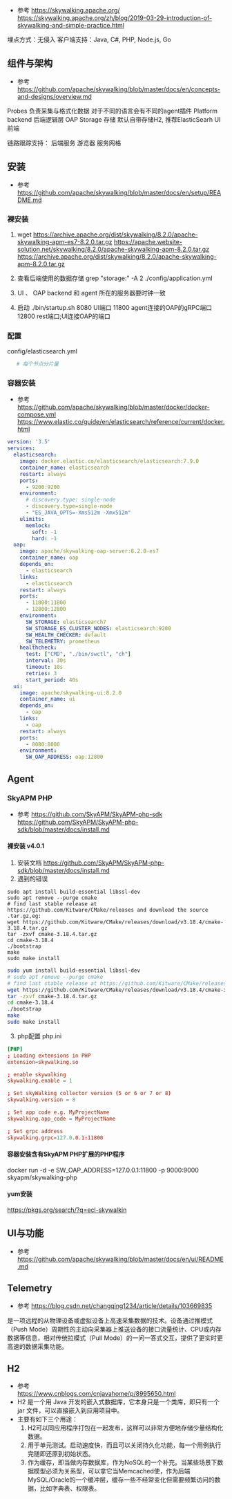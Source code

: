 
- 参考
https://skywalking.apache.org/
https://skywalking.apache.org/zh/blog/2019-03-29-introduction-of-skywalking-and-simple-practice.html

埋点方式：无侵入
客户端支持：Java, C#, PHP, Node.js, Go

## 组件与架构
- 参考
https://github.com/apache/skywalking/blob/master/docs/en/concepts-and-designs/overview.md

Probes 负责采集与格式化数据 对于不同的语言会有不同的agent插件
Platform backend 后端逻辑层 OAP
Storage 存储  默认自带存储H2, 推荐ElasticSearh
UI 前端


链路跟踪支持： 后端服务 游览器 服务网格
## 安装
- 参考
https://github.com/apache/skywalking/blob/master/docs/en/setup/README.md
### 裸安装
1. wget https://archive.apache.org/dist/skywalking/8.2.0/apache-skywalking-apm-es7-8.2.0.tar.gz
https://apache.website-solution.net/skywalking/8.2.0/apache-skywalking-apm-8.2.0.tar.gz 
https://archive.apache.org/dist/skywalking/8.2.0/apache-skywalking-apm-8.2.0.tar.gz

2. 查看后端使用的数据存储
grep "storage:" -A 2 ./config/application.yml

3. UI 、 OAP backend 和 agent 所在的服务器要时钟一致

4. 启动
./bin/startup.sh
8080  UI端口
11800 agent连接的OAP的gRPC端口
12800  rest端口;UI连接OAP的端口
### 配置
config/elasticsearch.yml
```conf
   # 每个节点分片量
```
### 容器安装
- 参考  
https://github.com/apache/skywalking/blob/master/docker/docker-compose.yml
https://www.elastic.co/guide/en/elasticsearch/reference/current/docker.html 
```yaml
version: '3.5'
services:
  elasticsearch:
    image: docker.elastic.co/elasticsearch/elasticsearch:7.9.0
    container_name: elasticsearch
    restart: always
    ports:
      - 9200:9200
    environment:
      # discovery.type: single-node
      - discovery.type=single-node
      - "ES_JAVA_OPTS=-Xms512m -Xmx512m"
    ulimits:
      memlock:
        soft: -1
        hard: -1
  oap:
    image: apache/skywalking-oap-server:8.2.0-es7
    container_name: oap
    depends_on:
      - elasticsearch
    links:
      - elasticsearch
    restart: always
    ports:
      - 11800:11800
      - 12800:12800
    environment:
      SW_STORAGE: elasticsearch7
      SW_STORAGE_ES_CLUSTER_NODES: elasticsearch:9200
      SW_HEALTH_CHECKER: default
      SW_TELEMETRY: prometheus
    healthcheck:
      test: ["CMD", "./bin/swctl", "ch"]
      interval: 30s
      timeout: 10s
      retries: 3
      start_period: 40s
  ui:
    image: apache/skywalking-ui:8.2.0
    container_name: ui
    depends_on:
      - oap
    links:
      - oap
    restart: always
    ports:
      - 8080:8080
    environment:
      SW_OAP_ADDRESS: oap:12800

```
## Agent
### SkyAPM PHP
- 参考
https://github.com/SkyAPM/SkyAPM-php-sdk
https://github.com/SkyAPM/SkyAPM-php-sdk/blob/master/docs/install.md
#### 裸安装 v4.0.1
1. 安装文档 https://github.com/SkyAPM/SkyAPM-php-sdk/blob/master/docs/install.md
2. 遇到的错误
```
sudo apt install build-essential libssl-dev
sudo apt remove --purge cmake
# find last stable release at https://github.com/Kitware/CMake/releases and download the source .tar.gz,eg:
wget https://github.com/Kitware/CMake/releases/download/v3.18.4/cmake-3.18.4.tar.gz
tar -zxvf cmake-3.18.4.tar.gz
cd cmake-3.18.4
./bootstrap
make 
sudo make install
```
```bash 
sudo yum install build-essential libssl-dev
# sudo apt remove --purge cmake
# find last stable release at https://github.com/Kitware/CMake/releases and download the source .tar.gz,eg:
wget https://github.com/Kitware/CMake/releases/download/v3.18.4/cmake-3.18.4.tar.gz
tar -zxvf cmake-3.18.4.tar.gz
cd cmake-3.18.4
./bootstrap
make 
sudo make install
```
3. php配置
php.ini
```conf
[PHP]
; Loading extensions in PHP
extension=skywalking.so

; enable skywalking
skywalking.enable = 1

; Set skyWalking collector version (5 or 6 or 7 or 8)
skywalking.version = 8

; Set app code e.g. MyProjectName
skywalking.app_code = MyProjectName

; Set grpc address
skywalking.grpc=127.0.0.1:11800
```
#### 容器安装含有SkyAPM PHP扩展的PHP程序
docker run -d -e SW_OAP_ADDRESS=127.0.0.1:11800  -p 9000:9000 skyapm/skywalking-php

#### yum安装
https://pkgs.org/search/?q=ecl-skywalkin

## UI与功能
- 参考
https://github.com/apache/skywalking/blob/master/docs/en/ui/README.md


## Telemetry
- 参考
https://blog.csdn.net/changqing1234/article/details/103669835

是一项远程的从物理设备或虚拟设备上高速采集数据的技术。设备通过推模式（Push Mode）周期性的主动向采集器上推送设备的接口流量统计、CPU或内存数据等信息，相对传统拉模式（Pull Mode）的一问一答式交互，提供了更实时更高速的数据采集功能。

## H2
- 参考  
https://www.cnblogs.com/cnjavahome/p/8995650.html
- H2 是一个用 Java 开发的嵌入式数据库，它本身只是一个类库，即只有一个 jar 文件，可以直接嵌入到应用项目中。
- 主要有如下三个用途：
    1. H2可以同应用程序打包在一起发布，这样可以非常方便地存储少量结构化数据。
    2. 用于单元测试。启动速度快，而且可以关闭持久化功能，每一个用例执行完随即还原到初始状态。
    3. 作为缓存，即当做内存数据库，作为NoSQL的一个补充。当某些场景下数据模型必须为关系型，可以拿它当Memcached使，作为后端MySQL/Oracle的一个缓冲层，缓存一些不经常变化但需要频繁访问的数据，比如字典表、权限表。